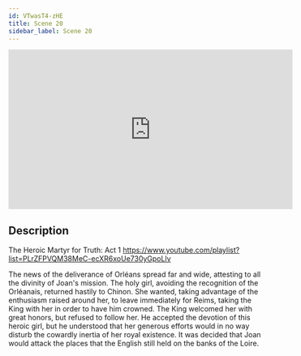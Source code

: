 ```yaml
---
id: VTwasT4-zHE
title: Scene 20
sidebar_label: Scene 20
---
```


<iframe
  width="560"
  height="315"
  src="https://www.youtube.com/embed/VTwasT4-zHE"
  title="YouTube video player"
  frameborder="0"
  allow="accelerometer; autoplay; clipboard-write; encrypted-media; gyroscope; picture-in-picture; web-share"
  referrerpolicy="strict-origin-when-cross-origin"
  allowfullscreen
></iframe>

## Description

The Heroic Martyr for Truth: Act 1 
https://www.youtube.com/playlist?list=PLrZFPVQM38MeC-ecXR6xoUe730yGpoLlv 

The news of the deliverance of Orléans spread far and wide, attesting to all the divinity of Joan's mission.
The holy girl, avoiding the recognition of the Orléanais, returned hastily to Chinon. She wanted, taking advantage of the enthusiasm raised around her, to leave immediately for Reims, taking the King with her in order to have him crowned. The King welcomed her with great honors, but refused to follow her. He accepted the devotion of this heroic girl, but he understood that her generous efforts would in no way disturb the cowardly inertia of her royal existence.
It was decided that Joan would attack the places that the English still held on the banks of the Loire.
